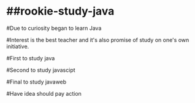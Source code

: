 ##rookie-study-java
=================

#Due to curiosity began to learn Java

#Interest is the best teacher and it's also promise of study on one's own initiative.

#First to study java 

#Second to study javascipt

#Final to study javaweb

#Have idea should pay action
